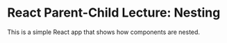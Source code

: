 # React Parent-Child Lecture: Nesting

This is a simple React app that shows how components are nested.

